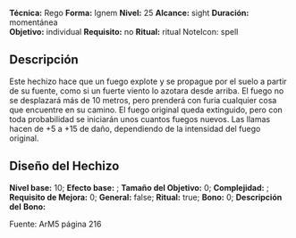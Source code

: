 
**Técnica:** Rego
**Forma:** Ignem
**Nivel:** 25
**Alcance:** sight 
**Duración:** momentánea  
**Objetivo:** individual
**Requisito:** no
**Ritual:** ritual
NoteIcon: spell




## Descripción 
<p>Este hechizo hace que un fuego explote y se propague por el suelo a partir de su fuente, como si un fuerte viento lo azotara desde arriba. El fuego no se desplazará más de 10 metros, pero prenderá con furia cualquier cosa que encuentre en su camino. El fuego original queda extinguido, pero con toda probabilidad se iniciarán unos cuantos fuegos nuevos. Las llamas hacen de +5 a +15 de daño, dependiendo de la intensidad del fuego original.</p>

## Diseño del Hechizo 

**Nivel base:** 10; **Efecto base:** ;  **Tamaño del **Objetivo:**** 0; **Complejidad:** ; **Requisito de Mejora:** 0; **General:** false; **Ritual:** true; **Bono:** 0; **Descripción del** **Bono:** 

Fuente: ArM5 página 216